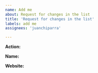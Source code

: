 ```yaml
---
name: Add me
about: Request for changes in the list
title: 'Request for changes in the list'
labels: add me
assignees: 'juanchiparra'

---
```

<!--Answer the following questions to add a new record or edit an existing one. For each record, a new issue must be created-->

<!--Identify the action you want to happen: add or edit-->

**Action:** 

<!--Type the name of the person you want to add or edit-->

**Name:** 

<!--Enter the website of the person you are adding or editing-->

**Website:**




